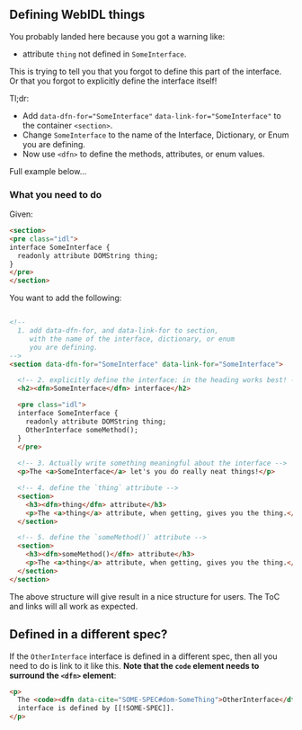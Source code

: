 ## Defining WebIDL things
You probably landed here because you got a warning like:

 * attribute `thing` not defined in `SomeInterface`.

This is trying to tell you that you forgot to define this part of the interface. Or that you forgot to explicitly define the interface itself!

Tl;dr:
  * Add `data-dfn-for="SomeInterface"` `data-link-for="SomeInterface"` to the container `<section>`.
  * Change `SomeInterface` to the name of the Interface, Dictionary, or Enum you are defining.
  * Now use `<dfn>` to define the methods, attributes, or enum values.

Full example below...   

### What you need to do

Given: 

```HTML
<section>
<pre class="idl">
interface SomeInterface {
  readonly attribute DOMString thing;
}
</pre>
</section>
```

You want to add the following:

```HTML

<!-- 
  1. add data-dfn-for, and data-link-for to section,
     with the name of the interface, dictionary, or enum 
     you are defining. 
--> 
<section data-dfn-for="SomeInterface" data-link-for="SomeInterface">

  <!-- 2. explicitly define the interface: in the heading works best! -->
  <h2><dfn>SomeInterface</dfn> interface</h2>

  <pre class="idl">
  interface SomeInterface {
    readonly attribute DOMString thing;
    OtherInterface someMethod();
  }
  </pre>
   
  <!-- 3. Actually write something meaningful about the interface -->
  <p>The <a>SomeInterface</a> let's you do really neat things!</p>

  <!-- 4. define the `thing` attribute -->
  <section>
    <h3><dfn>thing</dfn> attribute</h3>
    <p>The <a>thing</a> attribute, when getting, gives you the thing.</p> 
  </section>

  <!-- 5. define the `someMethod()` attribute -->
  <section>
    <h3><dfn>someMethod()</dfn> attribute</h3>
    <p>The <a>thing</a> attribute, when getting, gives you the thing.</p> 
  </section>
</section>
```

The above structure will give result in a nice structure for users. The ToC and links will all work as expected. 

## Defined in a different spec?
If the `OtherInterface` interface is defined in a different spec, then all you need to do is link to it like this. **Note that the `code` element needs to surround the `<dfn>` element**:

```HTML
<p>
  The <code><dfn data-cite="SOME-SPEC#dom-SomeThing">OtherInterface</dfn></code>
  interface is defined by [[!SOME-SPEC]].
</p>
```
